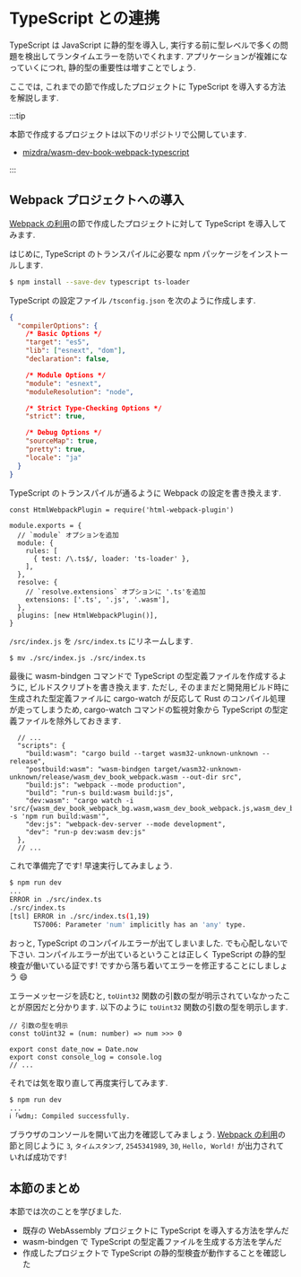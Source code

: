 # TypeScript との連携

TypeScript は JavaScript に静的型を導入し, 実行する前に型レベルで多くの問題を検出してランタイムエラーを防いでくれます. アプリケーションが複雑になっていくにつれ, 静的型の重要性は増すことでしょう.

ここでは, これまでの節で作成したプロジェクトに TypeScript を導入する方法を解説します.

:::tip

本節で作成するプロジェクトは以下のリポジトリで公開しています.

* [mizdra/wasm-dev-book-webpack-typescript](https://github.com/mizdra/wasm-dev-book-webpack-typescript)

:::

## Webpack プロジェクトへの導入

[Webpack の利用](/webpack.md)の節で作成したプロジェクトに対して TypeScript を導入してみます.

はじめに, TypeScript のトランスパイルに必要な npm パッケージをインストールします.

```bash
$ npm install --save-dev typescript ts-loader
```

TypeScript の設定ファイル `/tsconfig.json` を次のように作成します.

```json
{
  "compilerOptions": {
    /* Basic Options */
    "target": "es5",
    "lib": ["esnext", "dom"],
    "declaration": false,

    /* Module Options */
    "module": "esnext",
    "moduleResolution": "node",

    /* Strict Type-Checking Options */
    "strict": true,

    /* Debug Options */
    "sourceMap": true,
    "pretty": true,
    "locale": "ja"
  }
}
```

TypeScript のトランスパイルが通るように Webpack の設定を書き換えます.

```js{4-9,11-12}
const HtmlWebpackPlugin = require('html-webpack-plugin')

module.exports = {
  // `module` オプションを追加
  module: {
    rules: [
      { test: /\.ts$/, loader: 'ts-loader' },
    ],
  },
  resolve: {
    // `resolve.extensions` オプションに '.ts'を追加
    extensions: ['.ts', '.js', '.wasm'],
  },
  plugins: [new HtmlWebpackPlugin()],
}
```

`/src/index.js` を `/src/index.ts` にリネームします.

```bash
$ mv ./src/index.js ./src/index.ts
```

最後に wasm-bindgen コマンドで TypeScript の型定義ファイルを作成するように, ビルドスクリプトを書き換えます. ただし, そのままだと開発用ビルド時に生成された型定義ファイルに cargo-watch が反応して Rust のコンパイル処理が走ってしまうため, cargo-watch コマンドの監視対象から TypeScript の型定義ファイルを除外しておきます.

```json{4,7}
  // ...
  "scripts": {
    "build:wasm": "cargo build --target wasm32-unknown-unknown --release",
    "postbuild:wasm": "wasm-bindgen target/wasm32-unknown-unknown/release/wasm_dev_book_webpack.wasm --out-dir src",
    "build:js": "webpack --mode production",
    "build": "run-s build:wasm build:js",
    "dev:wasm": "cargo watch -i 'src/{wasm_dev_book_webpack_bg.wasm,wasm_dev_book_webpack.js,wasm_dev_book_webpack.d.ts}' -s 'npm run build:wasm'",
    "dev:js": "webpack-dev-server --mode development",
    "dev": "run-p dev:wasm dev:js"
  },
  // ...
```

これで準備完了です! 早速実行してみましょう.

```bash
$ npm run dev
...
ERROR in ./src/index.ts
./src/index.ts
[tsl] ERROR in ./src/index.ts(1,19)
      TS7006: Parameter 'num' implicitly has an 'any' type.
```

おっと, TypeScript のコンパイルエラーが出てしまいました. でも心配しないで下さい. コンパイルエラーが出ているということは正しく TypeScript の静的型検査が働いている証です! ですから落ち着いてエラーを修正することにしましょう :smile:

エラーメッセージを読むと, `toUint32` 関数の引数の型が明示されていなかったことが原因だと分かります. 以下のように `toUint32` 関数の引数の型を明示します.

```typescript{1-2}
// 引数の型を明示
const toUint32 = (num: number) => num >>> 0

export const date_now = Date.now
export const console_log = console.log
// ...
```

それでは気を取り直して再度実行してみます.

```bash
$ npm run dev
...
ℹ ｢wdm｣: Compiled successfully.
```

ブラウザのコンソールを開いて出力を確認してみましょう. [Webpack の利用](/webpack.md)の節と同じように `3`, `タイムスタンプ`, `2545341989`, `30`, `Hello, World!` が出力されていれば成功です!

## 本節のまとめ

本節では次のことを学びました.

* 既存の WebAssembly プロジェクトに TypeScript を導入する方法を学んだ
* wasm-bindgen で TypeScript の型定義ファイルを生成する方法を学んだ
* 作成したプロジェクトで TypeScript の静的型検査が動作することを確認した
